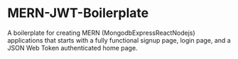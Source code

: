 # MERN-JWT-Boilerplate
A boilerplate for creating MERN (MongodbExpressReactNodejs) applications that starts with a fully functional signup page, login page, and a JSON Web Token authenticated home page. 
